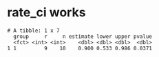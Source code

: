 # rate_ci works

    # A tibble: 1 x 7
      group     r     n estimate lower upper pvalue
      <fct> <int> <int>    <dbl> <dbl> <dbl>  <dbl>
    1 1         9    10    0.900 0.533 0.986 0.0371

